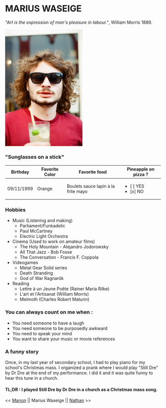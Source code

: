 # MARIUS WASEIGE

*"Art is the expression of man's pleasure in labour."*, William Morris 1889.

<img src="PlanetMarius.jpg" alt="Marius" width="250"/>

### "Sunglasses on a stick"

Birthday | Favorite Color | Favorite food | Pineapple on pizza ?
---------|----------------|---------------|---------------------
09/11/1999 | Orange | Boulets sauce lapin à la frite mayo | <ul><li>[ ] YES</li><li>[x] NO</li></ul>

### Hobbies 
 
- Music (Listening and making)
    - Parliament/Funkadelic
    - Paul McCartney
    - Electric Light Orchestra
- Cinema (Used to work on amateur films)
    - The Holy Mountain - Alejandro Jodorowsky
    - All That Jazz - Bob Fosse
    - The Conversation - Francis F. Coppola
- Videogames
    - Metal Gear Solid series
    - Death Stranding
    - God of War Ragnarök
- Reading 
    - Lettre à un Jeune Poête (Rainer Maria Rilke)
    - L'art et l'Artisanat (William Morris)
    - Melmoth (Charles Robert Maturin)

### You can always count on me when :
- You need someone to have a laugh
- You need someone to be purposedly awkward
- You need to speak your mind 
- You want to share your music or movie references

### A funny story
Once, in my last year of secondary school, I had to play piano for my school's Christmas mass. I organized a prank where I would play "Still Dre" by Dr Dre at the end of my performance. I did it and it was quite funny to hear this tune in a church.

#### TL;DR : I played Still Dre by Dr Dre in a church as a Christmas mass song.

<< [Manon](https://github.com/Manon98446/markdown-challenge) || Marius Waseige || [Nathan](https://github.com/NathanLombardelli/markdown-challenge) >>